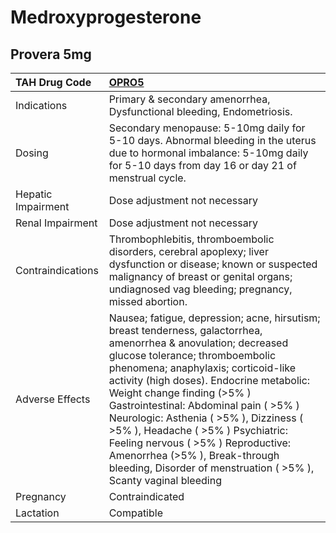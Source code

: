 # Medroxyprogesterone

## Provera 5mg

| TAH Drug Code      | [**OPRO5**](https://www.tahsda.org.tw/drugs/hissearch.php?drug_code=OPRO5)                                                                                                                                                                                                                                                                                                                                                                                                                                                              |
|:-------------------|:----------------------------------------------------------------------------------------------------------------------------------------------------------------------------------------------------------------------------------------------------------------------------------------------------------------------------------------------------------------------------------------------------------------------------------------------------------------------------------------------------------------------------------------|
| Indications        | Primary & secondary amenorrhea, Dysfunctional bleeding, Endometriosis.                                                                                                                                                                                                                                                                                                                                                                                                                                                                  |
| Dosing             | Secondary menopause: 5-10mg daily for 5-10 days. Abnormal bleeding in the uterus due to hormonal imbalance: 5-10mg daily for 5-10 days from day 16 or day 21 of menstrual cycle.                                                                                                                                                                                                                                                                                                                                                        |
| Hepatic Impairment | Dose adjustment not necessary                                                                                                                                                                                                                                                                                                                                                                                                                                                                                                           |
| Renal Impairment   | Dose adjustment not necessary                                                                                                                                                                                                                                                                                                                                                                                                                                                                                                           |
| Contraindications  | Thrombophlebitis, thromboembolic disorders, cerebral apoplexy; liver dysfunction or disease; known or suspected malignancy of breast or genital organs; undiagnosed vag bleeding; pregnancy, missed abortion.                                                                                                                                                                                                                                                                                                                           |
| Adverse Effects    | Nausea; fatigue, depression; acne, hirsutism; breast tenderness, galactorrhea, amenorrhea & anovulation; decreased glucose tolerance; thromboembolic phenomena; anaphylaxis; corticoid-like activity (high doses). Endocrine metabolic: Weight change finding (>5% ) Gastrointestinal: Abdominal pain ( >5% ) Neurologic: Asthenia ( >5% ), Dizziness ( >5% ), Headache ( >5% ) Psychiatric: Feeling nervous ( >5% ) Reproductive: Amenorrhea (>5% ), Break-through bleeding, Disorder of menstruation ( >5% ), Scanty vaginal bleeding |
| Pregnancy          | Contraindicated                                                                                                                                                                                                                                                                                                                                                                                                                                                                                                                         |
| Lactation          | Compatible                                                                                                                                                                                                                                                                                                                                                                                                                                                                                                                              |

